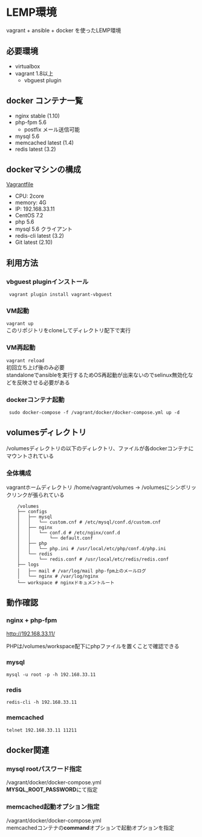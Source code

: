 # LEMP環境
vagrant + ansible + docker を使ったLEMP環境

## 必要環境
- virtualbox
- vagrant 1.8以上
    - vbguest plugin

## docker コンテナ一覧
- nginx stable (1.10)
- php-fpm 5.6
    - postfix メール送信可能
- mysql 5.6
- memcached latest (1.4)
- redis latest (3.2)

## dockerマシンの構成
[Vagrantfile](Vagrantfile)

- CPU: 2core
- memory: 4G
- IP: 192.168.33.11
- CentOS 7.2
- php 5.6
- mysql 5.6 クライアント
- redis-cli latest (3.2)
- Git latest (2.10)

## 利用方法

### vbguest pluginインストール
` vagrant plugin install vagrant-vbguest`

### VM起動
` vagrant up `  
このリポジトリをcloneしてディレクトリ配下で実行

### VM再起動
` vagrant reload `  
初回立ち上げ後のみ必要   
standaloneでansibleを実行するためOS再起動が出来ないのでselinux無効化などを反映させる必要がある

### dockerコンテナ起動
` sudo docker-compose -f /vagrant/docker/docker-compose.yml up -d`

## volumesディレクトリ
/volumesディレクトリの以下のディレクトリ、ファイルが各dockerコンテナにマウントされている  

### 全体構成
vagrantホームディレクトリ /home/vagrant/volumes -> /volumesにシンボリックリンクが張られている

        /volumes
        ├── configs
        │   ├── mysql
        │   │   └── custom.cnf # /etc/mysql/conf.d/custom.cnf
        │   ├── nginx
        │   │   └── conf.d # /etc/nginx/conf.d
        │   │       └── default.conf
        │   ├── php
        │   │   └── php.ini # /usr/local/etc/php/conf.d/php.ini
        │   └── redis
        │       └── redis.conf # /usr/local/etc/redis/redis.conf
        ├── logs
        │   ├── mail # /var/log/mail php-fpm上のメールログ
        │   └── nginx # /var/log/nginx
        └── workspace # nginxドキュメントルート

## 動作確認

### nginx + php-fpm
http://192.168.33.11/

PHPは/volumes/workspace配下にphpファイルを置くことで確認できる

### mysql
` mysql -u root -p -h 192.168.33.11 `

### redis
` redis-cli -h 192.168.33.11 `

### memcached
` telnet 192.168.33.11 11211 `


## docker関連

### mysql rootパスワード指定
/vagrant/docker/docker-compose.yml  
**MYSQL_ROOT_PASSWORD**にて指定


### memcached起動オプション指定
/vagrant/docker/docker-compose.yml  
memcachedコンテナの**command**オプションで起動オプションを指定
